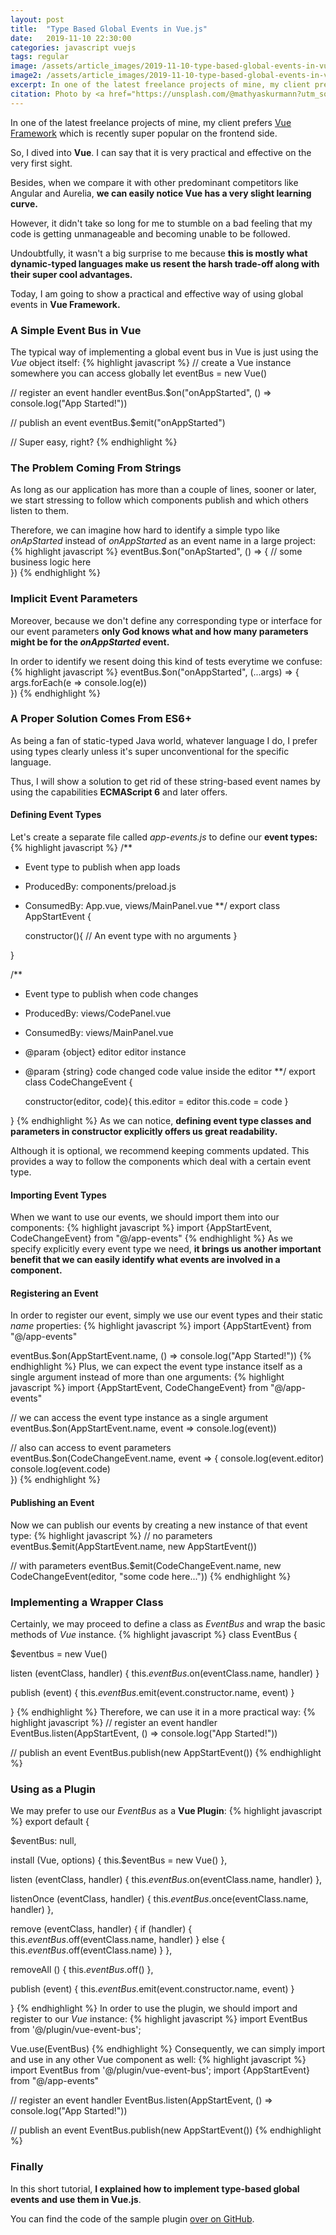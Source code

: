 ```yaml
---
layout: post
title:  "Type Based Global Events in Vue.js"
date:   2019-11-10 22:30:00
categories: javascript vuejs
tags: regular
image: /assets/article_images/2019-11-10-type-based-global-events-in-vuejs/type-based-global-events-in-vuejs.jpg
image2: /assets/article_images/2019-11-10-type-based-global-events-in-vuejs/type-based-global-events-in-vuejs-mobile.jpg
excerpt: In one of the latest freelance projects of mine, my client prefers <b>Vue Framework</b> which is recently super popular on the frontend side.
citation: Photo by <a href="https://unsplash.com/@mathyaskurmann?utm_source=unsplash&utm_medium=referral&utm_content=creditCopyText">Mathyas Kurmann</a> on <a href="https://unsplash.com/s/photos/post?utm_source=unsplash&utm_medium=referral&utm_content=creditCopyText">Unsplash</a>
---
```

In one of the latest freelance projects of mine, my client prefers [Vue Framework](https://vuejs.org/v2/guide/) which is recently super popular on the frontend side.

So, I dived into **Vue**. I can say that it is very practical and effective on the very first sight.

Besides, when we compare it with other predominant competitors like Angular and Aurelia, **we can easily notice Vue has a very slight learning curve.**

However, it didn't take so long for me to stumble on a bad feeling that my code is getting unmanageable and becoming unable to be followed.

Undoubtfully, it wasn't a big surprise to me because **this is mostly what dynamic-typed languages make us resent the harsh trade-off along with their super cool advantages.**

Today, I am going to show a practical and effective way of using global events in **Vue Framework.**

### A Simple Event Bus in Vue
The typical way of implementing a global event bus in Vue is just using the *Vue* object itself:
{% highlight javascript %}
// create a Vue instance somewhere you can access globally
let eventBus = new Vue()

// register an event handler
eventBus.$on("onAppStarted", () => console.log("App Started!"))

// publish an event
eventBus.$emit("onAppStarted")

// Super easy, right?
{% endhighlight %}

### The Problem Coming From Strings
As long as our application has more than a couple of lines, sooner or later, we start stressing to follow which components publish and which others listen to them.

Therefore, we can imagine how hard to identify a simple typo like *onApStarted* instead of *onAppStarted* as an event name in a large  project:
{% highlight javascript %}
eventBus.$on("onApStarted", () => {
  // some business logic here  
})
{% endhighlight %}

### Implicit Event Parameters
Moreover, because we don't define any corresponding type or interface for our event parameters **only God knows what and how many parameters might be for the *onAppStarted* event.**

In order to identify we resent doing this kind of tests everytime we confuse:
{% highlight javascript %}
eventBus.$on("onAppStarted", (...args) => {
  args.forEach(e => console.log(e))    
})
{% endhighlight %}

### A Proper Solution Comes From ES6+
As being a fan of static-typed Java world, whatever language I do, I prefer using types clearly unless it's super unconventional for the specific language.

Thus, I will show a solution to get rid of these string-based event names by using the capabilities **ECMAScript 6** and later offers.

#### Defining Event Types
Let's create a separate file called *app-events.js* to define our **event types:**
{% highlight javascript %}
/**
* Event type to publish when app loads
* ProducedBy: components/preload.js
* ConsumedBy: App.vue, views/MainPanel.vue
**/
export class AppStartEvent {

  constructor(){
    // An event type with no arguments
  }

}

/**
* Event type to publish when code changes
* ProducedBy: views/CodePanel.vue
* ConsumedBy: views/MainPanel.vue
* @param {object} editor   editor instance
* @param {string} code     changed code value inside the editor
**/
export class CodeChangeEvent {

  constructor(editor, code){
    this.editor = editor
    this.code = code
  }

}
{% endhighlight %}
As we can notice, **defining event type classes and parameters in constructor explicitly offers us great readability.**

Although it is optional, we recommend keeping comments updated. This provides a way to follow the components which deal with a certain event type.

#### Importing Event Types
When we want to use our events, we should import them into our components:
{% highlight javascript %}
import {AppStartEvent, CodeChangeEvent} from "@/app-events"
{% endhighlight %}
As we specify explicitly every event type we need, **it brings us another important benefit that we can easily identify what events are involved in a component.**

#### Registering an Event
In order to register our event, simply we use our event types and their static *name* properties:
{% highlight javascript %}
import {AppStartEvent} from "@/app-events"

eventBus.$on(AppStartEvent.name, () => console.log("App Started!"))
{% endhighlight %}
Plus, we can expect the event type instance itself as a single argument instead of more than one arguments:
{% highlight javascript %}
import {AppStartEvent, CodeChangeEvent} from "@/app-events"

// we can access the event type instance as a single argument
eventBus.$on(AppStartEvent.name, event => console.log(event))

// also can access to event parameters
eventBus.$on(CodeChangeEvent.name, event => {
  console.log(event.editor)  
  console.log(event.code)  
})
{% endhighlight %}
#### Publishing an Event
Now we can publish our events by creating a new instance of that event type:
{% highlight javascript %}
// no parameters
eventBus.$emit(AppStartEvent.name, new AppStartEvent())

// with parameters
eventBus.$emit(CodeChangeEvent.name, new CodeChangeEvent(editor, "some code here..."))
{% endhighlight %}

### Implementing a Wrapper Class
Certainly, we may proceed to define a class as *EventBus* and wrap the basic methods of *Vue* instance.
{% highlight javascript %}
class EventBus {

  $eventbus = new Vue()

  listen (eventClass, handler) {
    this.$eventBus.$on(eventClass.name, handler)
  }

  publish (event) {
    this.$eventBus.$emit(event.constructor.name, event)
  }

}
{% endhighlight %}
Therefore, we can use it in a more practical way:
{% highlight javascript %}
// register an event handler
EventBus.listen(AppStartEvent, () => console.log("App Started!"))

// publish an event
EventBus.publish(new AppStartEvent())
{% endhighlight %}

### Using as a Plugin
We may prefer to use our *EventBus* as a **Vue Plugin**:
{% highlight javascript %}
export default {

  $eventBus: null,

  install (Vue, options) {
    this.$eventBus = new Vue()
  },

  listen (eventClass, handler) {
    this.$eventBus.$on(eventClass.name, handler)
  },

  listenOnce (eventClass, handler) {
    this.$eventBus.$once(eventClass.name, handler)
  },

  remove (eventClass, handler) {
    if (handler) {
      this.$eventBus.$off(eventClass.name, handler)
    } else {
      this.$eventBus.$off(eventClass.name)
    }
  },

  removeAll () {
    this.$eventBus.$off()
  },

  publish (event) {
    this.$eventBus.$emit(event.constructor.name, event)
  }

}
{% endhighlight %}
In order to use the plugin, we should import and register to our *Vue* instance:
{% highlight javascript %}
import EventBus from '@/plugin/vue-event-bus';

Vue.use(EventBus)
{% endhighlight %}
Consequently, we can simply import and use in any other Vue component as well:
{% highlight javascript %}
import EventBus from '@/plugin/vue-event-bus';
import {AppStartEvent} from "@/app-events"

// register an event handler
EventBus.listen(AppStartEvent, () => console.log("App Started!"))

// publish an event
EventBus.publish(new AppStartEvent())
{% endhighlight %}

### Finally
In this short tutorial, **I explained how to implement type-based global events and use them in Vue.js**.

You can find the code of the sample plugin [over on GitHub](https://gist.github.com/yavuztas/d1300752057de9314c8614d6a82ccc39).
